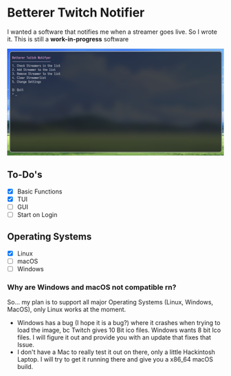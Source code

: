 # Betterer Twitch Notifier
I wanted a software that notifies me when a streamer goes live. So I wrote it. This is still a **work-in-progress** software

<p align="center">
    <img src="https://raw.githubusercontent.com/dasvegy/Betterer-Twitch-Notifier/master/images/screenshot.png">
    <br>
</p>

## To-Do's
- [x] Basic Functions
- [X] TUI
- [ ] GUI
- [ ] Start on Login

## Operating Systems
- [X] Linux 
- [ ] macOS
- [ ] Windows

### Why are Windows and macOS not compatible rn? 
So... my plan is to support all major Operating Systems (Linux, Windows, MacOS), only Linux works at the moment.

- Windows has a bug (I hope it is a bug?) where it crashes when trying to load the image, bc Twitch gives 10 Bit ico files. Windows wants 8 bit Ico files. I will figure it out and provide you with an update that fixes that Issue.
- I don't have a Mac to really test it out on there, only a little Hackintosh Laptop. I will try to get it running there and give you a x86_64 macOS build.
